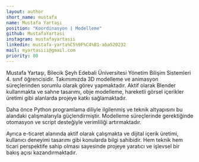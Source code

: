 ```yaml
---
layout: author
short_name: mustafa
name: Mustafa Yartaşı
position: "Koordinasyon | Modelleme"
github: MustafaYartasi
instagram: mustafayartasii
linkedin: mustafa-yarta%C5%9F%C4%B1-aba520232
mail: myartasiii@gmail.com
priority: 80
---
```


Mustafa Yartaşı, Bilecik Şeyh Edebali Üniversitesi Yönetim Bilişim Sistemleri 4. sınıf öğrencisidir. Takımımızda 3D modelleme ve animasyon süreçlerinden sorumlu olarak görev yapmaktadır. Aktif olarak Blender kullanmakta ve sahne tasarımı, obje modelleme, hareketli görsel içerikler üretimi gibi alanlarda projeye katkı sağlamaktadır.

Daha önce Python programlama diliyle ilgilenmiş ve teknik altyapısını bu alandaki çalışmalarıyla güçlendirmiştir. Modelleme süreçlerinde gerektiğinde otomasyon ve script desteğiyle verimliliği artırmaktadır.

Ayrıca e-ticaret alanında aktif olarak çalışmakta ve dijital içerik üretimi, kullanıcı deneyimi tasarımı gibi konularda bilgi sahibidir. Hem teknik hem ticari perspektife sahip olması sayesinde projeye yaratıcı ve işlevsel bir bakış açısı kazandırmaktadır.
